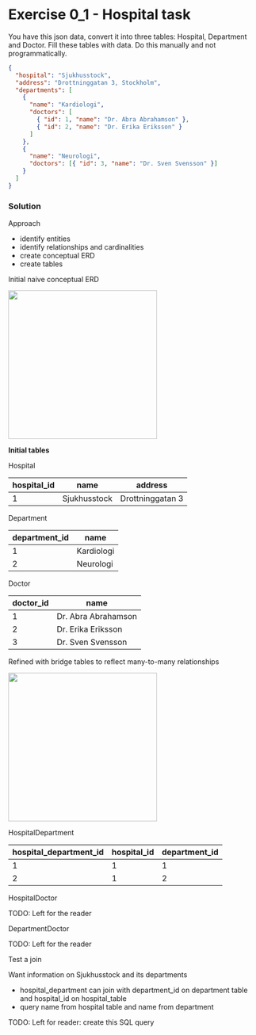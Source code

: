 # Exercise 0_1 - Hospital task

You have this json data, convert it into three tables: Hospital, Department and Doctor. Fill these tables with data. Do this manually and not programmatically.

```json
{
  "hospital": "Sjukhusstock",
  "address": "Drottninggatan 3, Stockholm",
  "departments": [
    {
      "name": "Kardiologi",
      "doctors": [
        { "id": 1, "name": "Dr. Abra Abrahamson" },
        { "id": 2, "name": "Dr. Erika Eriksson" }
      ]
    },
    {
      "name": "Neurologi",
      "doctors": [{ "id": 3, "name": "Dr. Sven Svensson" }]
    }
  ]
}
```

### Solution

Approach
- identify entities
- identify relationships and cardinalities
- create conceptual ERD
- create tables


Initial naive conceptual ERD

<img src = "../assets/Initial_conceptual_model.png" width=300>

**Initial tables**

Hospital

|hospital_id | name         | address          |
|------------| ----------   | -----------------|
|1           | Sjukhusstock | Drottninggatan 3|


Department

|department_id  | name         
|---------------| ----------   
| 1             | Kardiologi
| 2             | Neurologi


Doctor

|doctor_id | name         
|----------| --------
| 1        | Dr. Abra Abrahamson
| 2        | Dr. Erika Eriksson
| 3        | Dr. Sven Svensson

Refined with bridge tables to reflect many-to-many relationships

<img src = "../assets/conceptual_exercise_hospital.png" width=300>

HospitalDepartment

|hospital_department_id | hospital_id  | department_id    |
|-----------------------| ------------ | -----------------|
| 1                     | 1            | 1                |
| 2                     | 1            | 2                |



HospitalDoctor

TODO: Left for the reader

DepartmentDoctor

TODO: Left for the reader

Test a join

Want information on Sjukhusstock and its departments
- hospital_department can join with department_id on department table and hospital_id on hospital_table
- query name from hospital table and name from department

TODO: Left for reader: create this SQL query

